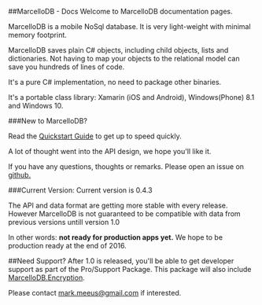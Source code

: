 ##MarcelloDB - Docs
Welcome to MarcelloDB documentation pages.

MarcelloDB is a mobile NoSql database.
It is very light-weight with minimal memory footprint.

MarcelloDB saves plain C# objects, including child objects, lists and dictionaries.
Not having to map your objects to the relational model can save you hundreds of lines of code.

It's a pure C# implementation, no need to package other binaries.

It's a portable class library: Xamarin (iOS and Android), Windows(Phone) 8.1 and Windows 10.


###New to MarcelloDB?

Read the [Quickstart Guide](quickstart.md) to get up to speed quickly.

A lot of thought went into the API design, we hope you'll like it.

If you have any questions, thoughts or remarks. Please open an issue on [github.](https://github.com/markmeeus/marcellodb/issues)

###Current Version:
Current version is 0.4.3

The API and data format are getting more stable with every release. However MarcelloDB is not guaranteed to be compatible with data from previous versions untill version 1.0

In other words: **not ready for production apps yet.**
We hope to be production ready at the end of 2016.

##Need Support?
After 1.0 is released, you'll be able to get developer support as part of the Pro/Support Package. This package will also include [MarcelloDB.Encryption](encryption.html).

Please contact mark.meeus@gmail.com if interested.